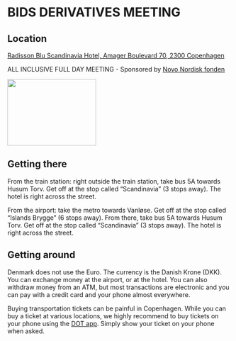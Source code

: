 # BIDS DERIVATIVES MEETING          

## Location

[Radisson Blu Scandinavia Hotel, Amager Boulevard 70, 2300 Copenhagen](https://www.radissonhotels.com/en-us/hotels/radisson-blu-copenhagen-scandinavia?cid=a:se+b:gmb+c:emea+i:local+e:rdb+d:nob+h:DKCPHSCA)

ALL INCLUSIVE FULL DAY MEETING - Sponsored by [Novo Nordisk fonden](https://novonordiskfonden.dk/en/)

<img src="https://github.com/openneuropet/outreach/blob/main/Templates/Images/logo-Novo-Nordisk-Fonden.png" width="200" height="150">

## Getting there

From the train station: right outside the train station, take bus 5A towards Husum Torv. Get off at the stop called “Scandinavia” (3 stops away). The hotel is right across the street.

From the airport: take the metro towards Vanløse. Get off at the stop called “Islands Brygge” (6 stops away). From there, take bus 5A towards Husum Torv. Get off at the stop called “Scandinavia” (3 stops away). The hotel is right across the street.

## Getting around

Denmark does not use the Euro. The currency is the Danish Krone (DKK). You can exchange money at the airport, or at the hotel. You can also withdraw money from an ATM, but most transactions are electronic and you can pay with a credit card and your phone almost everywhere. 

Buying transportation tickets can be painful in Copenhagen. While you can buy a ticket at various locations, we highly recommend to buy tickets on your phone using the [DOT app](https://dinoffentligetransport.dk/en/tickets/sales-outlets/dot-tickets-app/). Simply show your ticket on your phone when asked.

